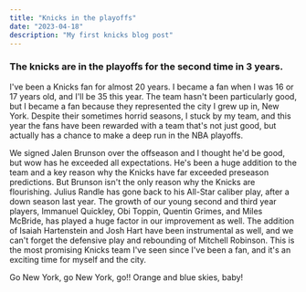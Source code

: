 ```yaml
---
title: "Knicks in the playoffs"
date: "2023-04-18"
description: "My first knicks blog post"
---
```


### The knicks are in the playoffs for the second time in 3 years.

I've been a Knicks fan for almost 20 years. I became a fan when I was 16 or 17 years old, and I'll be 35 this year. The team hasn't been particularly good, but I became a fan because they represented the city I grew up in, New York. Despite their sometimes horrid seasons, I stuck by my team, and this year the fans have been rewarded with a team that's not just good, but actually has a chance to make a deep run in the NBA playoffs.

We signed Jalen Brunson over the offseason and I thought he'd be good, but wow has he exceeded all expectations. He's been a huge addition to the team and a key reason why the Knicks have far exceeded preseason predictions. But Brunson isn't the only reason why the Knicks are flourishing. Julius Randle has gone back to his All-Star caliber play, after a down season last year. The growth of our young second and third year players, Immanuel Quickley, Obi Toppin, Quentin Grimes, and Miles McBride, has played a huge factor in our improvement as well. The addition of Isaiah Hartenstein and Josh Hart have been instrumental as well, and we can't forget the defensive play and rebounding of Mitchell Robinson. This is the most promising Knicks team I've seen since I've been a fan, and it's an exciting time for myself and the city.

Go New York, go New York, go!! Orange and blue skies, baby!
